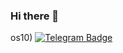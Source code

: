 ### Hi there 👋

os10)
[![Telegram Badge](https://img.shields.io/badge/-Telegram-blue?style=flat-quare&labelColor=dark_blue&logo=Telegram&logoColor=dark_blue&link=t.me/yigitcanb3y)](https://t.me/yigitcanb3y)
